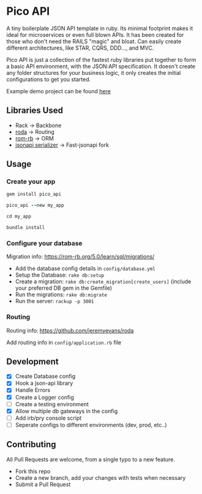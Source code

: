 # Pico API

A tiny boilerplate JSON API template in ruby. Its minimal footprint makes it ideal for microservices or even full blown APIs.
It has been created for those who don't need the RAILS "magic" and bloat. Can easily create different architectures, like STAR, CQRS, DDD..., and MVC.

Pico API is just a collection of the fastest ruby libraries put together to form a basic API environment, with the JSON:API specification. It doesn't create any folder structures for your business logic, it only creates the initial configurations to get you started.

Example demo project can be found [here](https://github.com/alexavlonitis/pico_api_example)

## Libraries Used

- Rack -> Backbone
- [roda](https://github.com/jeremyevans/roda) -> Routing
- [rom-rb](https://github.com/rom-rb/rom) -> ORM
- [jsonapi serializer](https://github.com/jsonapi-serializer/jsonapi-serializer) -> Fast-jsonapi fork

## Usage

### Create your app

```ruby
gem install pico_api

pico_api --new my_app

cd my_app

bundle install
```

### Configure your database

Migration info: https://rom-rb.org/5.0/learn/sql/migrations/

- Add the database config details in `config/database.yml`
- Setup the Database: `rake db:setup`
- Create a migration: `rake db:create_migration[create_users]` (include your preferred DB gem in the Gemfile)
- Run the migrations: `rake db:migrate`
- Run the server:     `rackup -p 3001`

### Routing

Routing info: https://github.com/jeremyevans/roda

Add routing info in `config/application.rb` file

## Development
- [x] Create Database config
- [x] Hook a json-api library
- [x] Handle Errors
- [x] Create a Logger config
- [ ] Create a testing environment
- [x] Allow multiple db gateways in the config
- [ ] Add irb/pry console script
- [ ] Seperate configs to different environments (dev, prod, etc..)

## Contributing

All Pull Requests are welcome, from a single typo to a new feature.

- Fork this repo
- Create a new branch, add your changes with tests when necessary
- Submit a Pull Request
